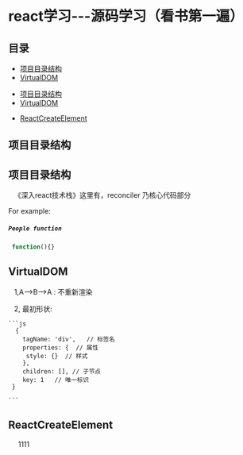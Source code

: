 # react学习---源码学习（看书第一遍）
## 目录
- [项目目录结构](#项目目录结构)
- [VirtualDOM](#VirtualDOM)
<ul>
 <li><a href="#1">项目目录结构</a></li>
 <li><a href="#2">VirtualDOM</a></li>
</ul>

- [ReactCreateElement](#ReactCreateElement)



## 项目目录结构
<h2 id="1">项目目录结构</h2>
    《深入react技术栈》这里有，reconciler 乃核心代码部分

For example:

##### `People function`

```js
 function(){}

```



<h2 id="2">VirtualDOM</h2>

    1,A-->B-->A : 不重新渲染
    
    2, 最初形状:
    
    ```js
      {
        tagName: 'div',   // 标签名
        properties: {  // 属性
         style: {}  // 样式
        },
        children: [], // 子节点
        key: 1   // 唯一标识
     }
     
    ```




## ReactCreateElement
      1111
